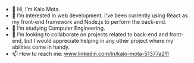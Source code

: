 - 👋 Hi, I’m Kaio Mota.
- 👀 I’m interested in web development. I've been currently using React as my front-end framework and Node.js to perform the back-end.
- 🌱 I’m studying Computer Engineering.
- 💞️ I’m looking to collaborate on projects related to back-end and front-end, but I would appreciate helping in any other project where my abilities come in handy.
- 📫 How to reach me: www.linkedin.com/in/kaio-mota-51377a211

<!---
kaio-mota18/kaio-mota18 is a ✨ special ✨ repository because its `README.md` (this file) appears on your GitHub profile.
You can click the Preview link to take a look at your changes.
--->
